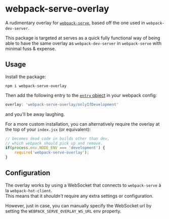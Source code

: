 # webpack-serve-overlay

A rudimentary overlay for [`webpack-serve`](https://github.com/webpack-contrib/webpack-serve), based off the one used in `webpack-dev-server`.

This package is targeted at serves as a quick fully functional way of 
being able to have the same overlay as `webpack-dev-server` in `webpack-serve` with minimal fuss & expense.

## Usage

Install the package:

```
npm i webpack-serve-overlay
```

Then add the following entry to the [`entry` object](https://webpack.js.org/configuration/entry-context/#entry) in your webpack config:

```javascript
overlay: 'webpack-serve-overlay/onlyIfDevelopment'
```

and you'll be away laughing.

For a more custom installation, you can alternatively require the overlay at the top of your `index.jsx` (or equivalent):

```javascript
// becomes dead code in builds other than dev,
// which webpack should pick up and remove.
if(process.env.NODE_ENV === 'development') {
    require('webpack-serve-overlay');
}
```



## Configuration

The overlay works by using a WebSocket that connects to `webpack-serve` à la `webpack-hot-client`.  
This means that it *shouldn't* require any extra settings or configuration.

However, just in case, you can manually specify the WebSocket url by setting the `WEBPACK_SERVE_OVERLAY_WS_URL` env property.

